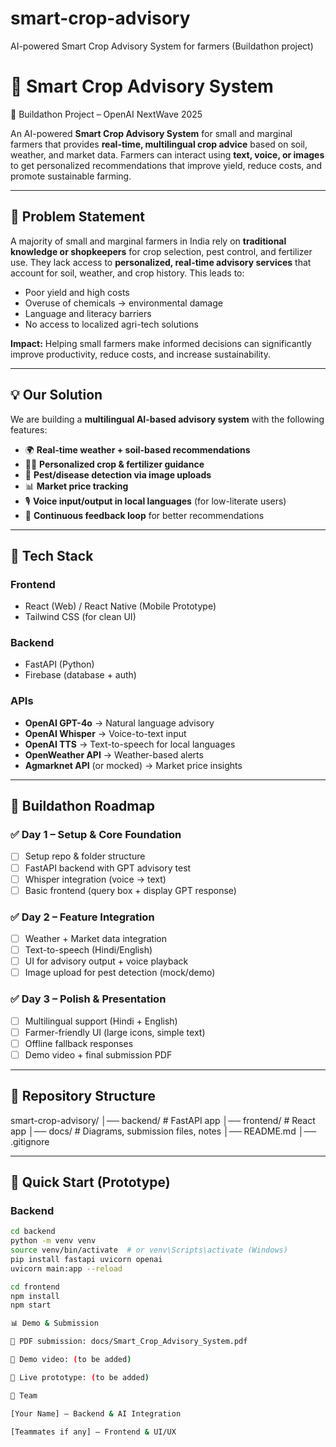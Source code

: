 # smart-crop-advisory
AI-powered Smart Crop Advisory System for farmers (Buildathon project)
# 🌱 Smart Crop Advisory System

🚀 Buildathon Project – OpenAI NextWave 2025

An AI-powered **Smart Crop Advisory System** for small and marginal farmers that provides **real-time, multilingual crop advice** based on soil, weather, and market data. Farmers can interact using **text, voice, or images** to get personalized recommendations that improve yield, reduce costs, and promote sustainable farming.

---

## 📝 Problem Statement

A majority of small and marginal farmers in India rely on **traditional knowledge or shopkeepers** for crop selection, pest control, and fertilizer use. They lack access to **personalized, real-time advisory services** that account for soil, weather, and crop history. This leads to:

- Poor yield and high costs  
- Overuse of chemicals → environmental damage  
- Language and literacy barriers  
- No access to localized agri-tech solutions  

**Impact:** Helping small farmers make informed decisions can significantly improve productivity, reduce costs, and increase sustainability.

---

## 💡 Our Solution

We are building a **multilingual AI-based advisory system** with the following features:

- 🌍 **Real-time weather + soil-based recommendations**  
- 🧑‍🌾 **Personalized crop & fertilizer guidance**  
- 🐛 **Pest/disease detection via image uploads**  
- 📊 **Market price tracking**  
- 🎙️ **Voice input/output in local languages** (for low-literate users)  
- 🔄 **Continuous feedback loop** for better recommendations  

---

## 🔧 Tech Stack

### Frontend
- React (Web) / React Native (Mobile Prototype)  
- Tailwind CSS (for clean UI)  

### Backend
- FastAPI (Python)  
- Firebase (database + auth)  

### APIs
- **OpenAI GPT-4o** → Natural language advisory  
- **OpenAI Whisper** → Voice-to-text input  
- **OpenAI TTS** → Text-to-speech for local languages  
- **OpenWeather API** → Weather-based alerts  
- **Agmarknet API** (or mocked) → Market price insights  

---

## 📅 Buildathon Roadmap

### ✅ Day 1 – Setup & Core Foundation
- [ ] Setup repo & folder structure  
- [ ] FastAPI backend with GPT advisory test  
- [ ] Whisper integration (voice → text)  
- [ ] Basic frontend (query box + display GPT response)  

### ✅ Day 2 – Feature Integration
- [ ] Weather + Market data integration  
- [ ] Text-to-speech (Hindi/English)  
- [ ] UI for advisory output + voice playback  
- [ ] Image upload for pest detection (mock/demo)  

### ✅ Day 3 – Polish & Presentation
- [ ] Multilingual support (Hindi + English)  
- [ ] Farmer-friendly UI (large icons, simple text)  
- [ ] Offline fallback responses  
- [ ] Demo video + final submission PDF  

---

## 📂 Repository Structure

smart-crop-advisory/
│── backend/ # FastAPI app
│── frontend/ # React app
│── docs/ # Diagrams, submission files, notes
│── README.md
│── .gitignore


---

## 🚀 Quick Start (Prototype)

### Backend
```bash
cd backend
python -m venv venv
source venv/bin/activate  # or venv\Scripts\activate (Windows)
pip install fastapi uvicorn openai
uvicorn main:app --reload

cd frontend
npm install
npm start

📊 Demo & Submission

📄 PDF submission: docs/Smart_Crop_Advisory_System.pdf

🎥 Demo video: (to be added)

🔗 Live prototype: (to be added)

👥 Team

[Your Name] – Backend & AI Integration

[Teammates if any] – Frontend & UI/UX